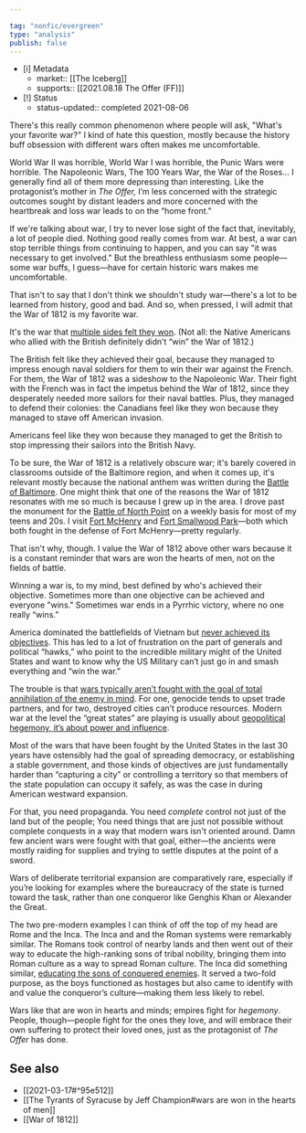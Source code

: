 ```yaml
---

tag: "nonfic/evergreen"
type: "analysis"
publish: false
---
```


- [i] Metadata
	- market:: [[The Iceberg]]
	- supports:: [[2021.08.18 The Offer (FF)]]
- [!] Status
	-  status-updated:: completed 2021-08-06

There's this really common phenomenon where people will ask, "What's your favorite war?" I kind of hate this question, mostly because the history buff obsession with different wars often makes me uncomfortable. 

World War II was horrible, World War I was horrible, the Punic Wars were horrible. The Napoleonic Wars, The 100 Years War, the War of the Roses... I generally find all of them more depressing than interesting. Like the protagonist’s mother in _The Offer,_ I’m less concerned with the strategic outcomes sought by distant leaders and more concerned with the heartbreak and loss war leads to on the “home front.” 

If we're talking about war, I try to never lose sight of the fact that, inevitably, a lot of people died. Nothing good really comes from war. At best, a war can stop terrible things from continuing to happen, and you can say "it was necessary to get involved." But the breathless enthusiasm some people—some war buffs, I guess—have for certain historic wars makes me uncomfortable. 

That isn't to say that I don't think we shouldn't study war—there's a lot to be learned from history, good and bad. And so, when pressed, I will admit that the War of 1812 is my favorite war.

It's the war that [multiple sides felt they won](https://nationalpost.com/news/tallying-the-winners-and-losers-of-the-war-of-1812). (Not all: the Native Americans who allied with the British definitely didn’t “win” the War of 1812.)

The British felt like they achieved their goal, because they managed to impress enough naval soldiers for them to win their war against the French. For them, the War of 1812 was a sideshow to the Napoleonic War. Their fight with the French was in fact the impetus behind the War of 1812, since they desperately needed more sailors for their naval battles. Plus, they managed to defend their colonies: the Canadians feel like they won because they managed to stave off American invasion. 

Americans feel like they won because they managed to get the British to stop impressing their sailors into the British Navy. 

To be sure, the War of 1812 is a relatively obscure war; it's barely covered in classrooms outside of the Baltimore region, and when it comes up, it's relevant mostly because the national anthem was written during the [Battle of Baltimore](https://en.wikipedia.org/wiki/Battle_of_Baltimore). One might think that one of the reasons the War of 1812 resonates with me so much is because I grew up in the area. I drove past the monument for the [Battle of North Point](https://en.wikipedia.org/wiki/Battle_of_North_Point) on a weekly basis for most of my teens and 20s. I visit [Fort McHenry](https://en.wikipedia.org/wiki/Fort_McHenry) and [Fort Smallwood Park](https://en.wikipedia.org/wiki/Fort_Smallwood_Park)—both which both fought in the defense of Fort McHenry—pretty regularly.

That isn't why, though. I value the War of 1812 above other wars because it is a constant reminder that wars are won the hearts of men, not on the fields of battle. 

Winning a war is, to my mind, best defined by who's achieved their objective. Sometimes more than one objective can be achieved and everyone "wins." Sometimes war ends in a Pyrrhic victory, where no one really “wins.” 

America dominated the battlefields of Vietnam but [never achieved its objectives](https://www.reddit.com/r/AskHistorians/comments/2wmizc/what_was_the_united_states_overall_goal_during/). This has led to a lot of frustration on the part of generals and political “hawks,” who point to the incredible military might of the United States and want to know why the US Military can’t just go in and smash everything and “win the war.” 

The trouble is that [wars typically aren’t fought with the goal of total annihilation of the enemy in mind](https://www.quora.com/Which-part-of-the-year-season-started-most-wars). For one, genocide tends to upset trade partners, and for two, destroyed cities can’t produce resources.  Modern war at the level the “great states” are playing is usually about [geopolitical hegemony, it’s about power and influence](https://mattstoller.substack.com/p/bidens-failure-on-covid-vaccine-monopolies). 

Most of the wars that have been fought by the United States in the last 30 years have ostensibly had the goal of spreading democracy, or establishing a stable government, and those kinds of objectives are just fundamentally harder than “capturing a city” or controlling a territory so that members of the state population can occupy it safely, as was the case in during American westward expansion. 

For that, you need propaganda. You need *complete* control not just of the land but of the people; You need things that are just not possible without complete conquests in a way that modern wars isn't oriented around. Damn few ancient wars were fought with that goal, either—the ancients were mostly raiding for supplies and trying to settle disputes at the point of a sword. 

Wars of deliberate territorial expansion are comparatively rare, especially if you’re looking for examples where the bureaucracy of the state is turned toward the task, rather than one conqueror like Genghis Khan or Alexander the Great. 

The two pre-modern examples I can think of off the top of my head are Rome and the Inca. The Inca and and the Roman systems were remarkably similar. The Romans took control of nearby lands and then went out of their way to educate the high-ranking sons of tribal nobility, bringing them into Roman culture as a way to spread Roman culture. The Inca did something similar, [educating the sons of conquered enemies](https://weaponsandwarfare.com/2019/07/26/the-inca-empire-at-its-greatest/). It served a two-fold purpose, as the boys functioned as hostages but also came to identify with and value the conqueror’s culture—making them less likely to rebel. 

Wars like that are won in hearts and minds; empires fight for _hegemony_. People, though—people fight for the ones they love, and will embrace their own suffering to protect their loved ones, just as the protagonist of _The Offer_ has done. 


## See also
- [[2021-03-17#^95e512]]
- [[The Tyrants of Syracuse by Jeff Champion#wars are won in the hearts of men]]
- [[War of 1812]]
